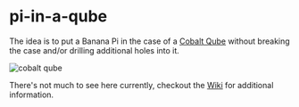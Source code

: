 pi-in-a-qube
============

The idea is to put a Banana Pi in the case of a [Cobalt Qube](http://en.wikipedia.org/wiki/Cobalt_Qube) without breaking the case and/or drilling additional holes into it.

![cobalt qube](https://raw.github.com/aurora/pi-in-a-qube/master/images/qube-1.jpg)

There's not much to see here currently, checkout the [Wiki](https://github.com/aurora/pi-in-a-qube/wiki) for additional information.
